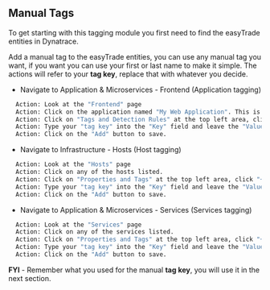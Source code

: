 ## Manual Tags

To get starting with this tagging module you first need to find the easyTrade entities in Dynatrace.

Add a manual tag to the easyTrade entities, you can use any manual tag you want, if you want you can use your first or last name to make it simple. The actions will refer to your **tag key**, replace that with whatever you decide.

- Navigate to Application & Microservices  - Frontend (Application tagging)

 ```bash
   Action: Look at the "Frontend" page
   Action: Click on the application named "My Web Application". This is your easyTrade application
   Action: Click on "Tags and Detection Rules" at the top left area, click "+ Add tag"
   Action: Type your "tag key" into the "Key" field and leave the "Value" field blank
   Action: Click on the "Add" button to save.
   ```

- Navigate to Infrastructure - Hosts (Host tagging)

 ```bash
   Action: Look at the "Hosts" page
   Action: Click on any of the hosts listed.
   Action: Click on "Properties and Tags" at the top left area, click "+ Add tag"
   Action: Type your "tag key" into the "Key" field and leave the "Value" field blank
   Action: Click on the "Add" button to save.
   ```

- Navigate to Application & Microservices  - Services (Services tagging)

 ```bash
   Action: Look at the "Services" page
   Action: Click on any of the services listed.
   Action: Click on "Properties and Tags" at the top left area, click "+ Add tag"
   Action: Type your "tag key" into the "Key" field and leave the "Value" field blank
   Action: Click on the "Add" button to save.
   ```

**FYI** - Remember what you used for the manual **tag key**, you will use it in the next section.


